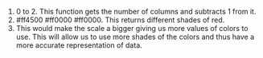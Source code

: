 1. 0 to 2. This function gets the number of columns and subtracts 1 from it.
2. #ff4500 #ff0000 #ff0000. This returns different shades of red.
3. This would make the scale a bigger giving us more values of colors to use. This will allow us to use more shades of the colors and thus have a more accurate representation of data.